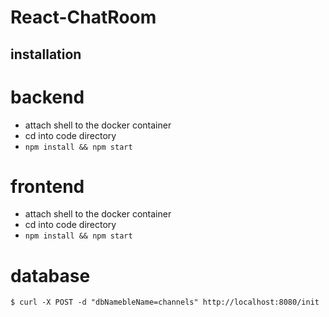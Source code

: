 # React-ChatRoom

## installation
# backend
* attach shell to the docker container
* cd into code directory
* `npm install && npm start`

# frontend
* attach shell to the docker container
* cd into code directory
* `npm install && npm start`

# database
`$ curl -X POST -d "dbNamebleName=channels" http://localhost:8080/init`